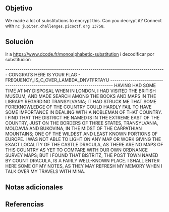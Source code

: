 ## Objetivo
We made a lot of substitutions to encrypt this. Can you decrypt it? Connect with `nc jupiter.challenges.picoctf.org 13758`.
## Solución
Ir a https://www.dcode.fr/monoalphabetic-substitution i decodificar por substitucion 

------------------------------------------------------------------------------- CONGRATS HERE IS YOUR FLAG - FREQUENCY_IS_C_OVER_LAMBDA_DNVTFRTAYU ------------------------------------------------------------------------------- HAVING HAD SOME TIME AT MY DISPOSAL WHEN IN LONDON, I HAD VISITED THE BRITISH MUSEUM, AND MADE SEARCH AMONG THE BOOKS AND MAPS IN THE LIBRARY REGARDING TRANSYLVANIA; IT HAD STRUCK ME THAT SOME FOREKNOWLEDGE OF THE COUNTRY COULD HARDLY FAIL TO HAVE SOME IMPORTANCE IN DEALING WITH A NOBLEMAN OF THAT COUNTRY. I FIND THAT THE DISTRICT HE NAMED IS IN THE EXTREME EAST OF THE COUNTRY, JUST ON THE BORDERS OF THREE STATES, TRANSYLVANIA, MOLDAVIA AND BUKOVINA, IN THE MIDST OF THE CARPATHIAN MOUNTAINS; ONE OF THE WILDEST AND LEAST KNOWN PORTIONS OF EUROPE. I WAS NOT ABLE TO LIGHT ON ANY MAP OR WORK GIVING THE EXACT LOCALITY OF THE CASTLE DRACULA, AS THERE ARE NO MAPS OF THIS COUNTRY AS YET TO COMPARE WITH OUR OWN ORDNANCE SURVEY MAPS; BUT I FOUND THAT BISTRITZ, THE POST TOWN NAMED BY COUNT DRACULA, IS A FAIRLY WELL-KNOWN PLACE. I SHALL ENTER HERE SOME OF MY NOTES, AS THEY MAY REFRESH MY MEMORY WHEN I TALK OVER MY TRAVELS WITH MINA.

## Notas adicionales

## Referencias
